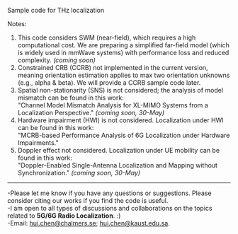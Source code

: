 Sample code for THz localization


Notes: 


1. This code considers SWM (near-field), which requires a high computational cost. We are preparing a simplified far-field model (which is widely used in mmWave systems) with performance loss and reduced complexity. *(coming soon)*
2. Constrained CRB (CCRB) not implemented in the current version, meaning orientation estimation applies to max two orientation unknowns (e.g., alpha & beta). We will provide a CCRB sample code later.
3. Spatial non-stationarity (SNS) is not considered; the analysis of model mismatch can be found in this work:\
    "Channel Model Mismatch Analysis for XL-MIMO Systems from a Localization Perspective." *(coming soon, 30-May)*
4. Hardware impairment (HWI) is not considered. Localization under HWI can be found in this work:\
    "MCRB-based Performance Analysis of 6G Localization under Hardware Impairments."
5. Doppler effect not considered. Localization under UE mobility can be found in this work:\
    "Doppler-Enabled Single-Antenna Localization and Mapping without Synchronization."  *(coming soon, 30-May)*




**********
-Please let me know if you have any questions or suggestions. Please consider citing our works if you find the code is useful.\
-I am open to all types of discussions and collaborations on the topics related to **5G/6G Radio Localization**. :)
\
-Email: hui.chen@chalmers.se; hui.chen@kaust.edu.sa.

